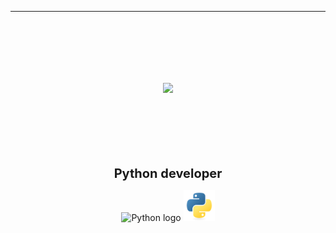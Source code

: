  ---
<div id="header" align="center">
  <img src=https://media2.giphy.com/media/v1.Y2lkPTc5MGI3NjExd3c2NHMzNGhhbThwejZkMDAwN2E2cGYwOGk3eGRpN2s5N2w3dzNociZlcD12MV9pbnRlcm5hbF9naWZfYnlfaWQmY3Q9Zw/3ohhwqrNt7rd9yuj7O/giphy.gif width="100" border="0" vspace="100"/>
</div>
<div id="description" align="center">
  <p>
    <b style="font-size:20px;">Python developer</b>
  </p>
 <img src="https://img3.akspic.ru/previews/0/9/2/3/6/163290/163290-logotip_python-piton-ikona-algoritmicheskij_yazyk-logo-x750.jpg" alt="Python logo" width="100"/>
 <img src="https://raw.githubusercontent.com/devicons/devicon/master/icons/python/python-original.svg" width="50"/>
</div>
